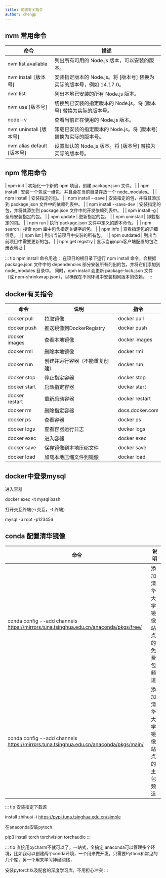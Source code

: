 ```yaml
---
title: 前端有关指令
author: chengp
---
```


## nvm 常用命令

| 命令                           | 描述                                                         |
|------------------------------|------------------------------------------------------------|
| nvm list available         | 列出所有可用的 Node.js 版本，可以安装的版本。                           |
| nvm install [版本号]       | 安装指定版本的 Node.js。将 [版本号] 替换为实际的版本号，例如 14.17.0。 |
| nvm list                   | 列出本地已安装的所有 Node.js 版本。                                   |
| nvm use [版本号]           | 切换到已安装的指定版本的 Node.js。将 [版本号] 替换为实际的版本号。         |
| node -v                    | 查看当前正在使用的 Node.js 版本。                                   |
| nvm uninstall [版本号]     | 卸载已安装的指定版本的 Node.js。将 [版本号] 替换为实际的版本号。           |
| nvm alias default [版本号] | 设置默认的 Node.js 版本。将 [版本号] 替换为实际的版本号。    

## npm 常用命令

| npm init                              | 初始化一个新的 npm 项目，创建 package.json 文件。                     |
| npm install                           | 安装一个包或一组包，并且会在当前目录存放一个 node_modules。          |
| npm install <package-name>            | 安装指定的包。                                                 |
| npm install <package-name> --save     | 安装指定的包，并将其添加到 package.json 文件中的依赖列表中。            |
| npm install <package-name> --save-dev | 安装指定的包，并将其添加到 package.json 文件中的开发依赖列表中。          |
| npm install -g <package-name>         | 全局安装指定的包。                                             |
| npm update <package-name>             | 更新指定的包。                                                 |
| npm uninstall <package-name>          | 卸载指定的包。                                                 |
| npm run <script-name>                | 执行 package.json 文件中定义的脚本命令。                             |
| npm search <keyword>                  | 搜索 npm 库中包含指定关键字的包。                                   |
| npm info <package-name>               | 查看指定包的详细信息。                                           |
| npm list                              | 列出当前项目中安装的所有包。                                      |
| npm outdated                          | 列出当前项目中需要更新的包。                                      |
| npm get registry                        | 显示当前npm客户端配置的包注册表地址                               |

::: tip 
npm install 命令用途：
在项目的根目录下运行 npm install 命令，会根据 package.json 文件中的 dependencies 部分安装所有列出的包，并将它们添加到 node_modules 目录中。
同时，npm install 会更新 package-lock.json 文件（或 npm-shrinkwrap.json），以确保在不同环境中安装相同版本的依赖。
:::


## docker有关指令
| 命令            | 说明                           | 指令                  |
|-----------------|--------------------------------|---------------------------|
| docker pull     | 拉取镜像                       | docker pull  |
| docker push     | 推送镜像到DockerRegistry       | docker push  |
| docker images   | 查看本地镜像                   | docker images |
| docker rmi      | 删除本地镜像                   | docker rmi    |
| docker run      | 创建并运行容器（不能重复创建）  | docker run    |
| docker stop     | 停止指定容器                   | docker stop   |
| docker start    | 启动指定容器                   | docker start |
| docker restart  | 重新启动容器                   | docker restart |
| docker rm       | 删除指定容器                   | docs.docker.com |
| docker ps       | 查看容器                       | docker ps     |
| docker logs     | 查看容器运行日志               | docker logs   |
| docker exec     | 进入容器                       | docker exec  |
| docker save     | 保存镜像到本地压缩文件         | docker save  |
| docker load     | 加载本地压缩文件到镜像         | docker load  |


## docker中登录mysql

进入容器


docker exec -it mysql bash


打开交互终端(-i 交互，-t 终端)


mysql -u root -p123456



## conda 配置清华镜像

| 命令                                                         | 说明                                       |
|--------------------------------------------------------------|--------------------------------------------|
| conda config --add channels https://mirrors.tuna.tsinghua.edu.cn/anaconda/pkgs/free/ | 添加清华大学镜像站点的免费包频道             |
| conda config --add channels https://mirrors.tuna.tsinghua.edu.cn/anaconda/pkgs/main/ | 添加清华大学镜像站点的主包频道               |

::: tip 
安装指定下载源

install zhihuai -i https://pypi.tuna.tsinghua.edu.cn/simple

在anaconda安装pytoch

pip3 install torch torchvision torchaudio
:::


::: tip 直接用pycharm不就可以了，一站式，全搞定
anaconda可以管理多个环境，比如我可以创建两个conda环境，一个用来做开发，只需要Python和常见的几个库，另一个用来学习神经网络，

安装pytorch以及配套的深度学习库，不用担心冲突
:::